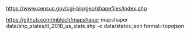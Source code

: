 https://www.census.gov/cgi-bin/geo/shapefiles/index.php

https://github.com/mbloch/mapshaper
mapshaper data/shp_states/tl_2018_us_state.shp -o data/states.json format=topojson


